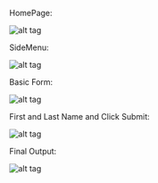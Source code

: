 
HomePage: 

![alt tag](https://github.com/learnseleniumtesting/AppiumTestApp/blob/master/www/img/home.png)

SideMenu: 

![alt tag](https://github.com/learnseleniumtesting/AppiumTestApp/blob/master/www/img/sidemenu.png)

Basic Form:

![alt tag](https://github.com/learnseleniumtesting/AppiumTestApp/blob/master/www/img/basicForm.png)

First and Last Name and Click Submit: 

![alt tag](https://github.com/learnseleniumtesting/AppiumTestApp/blob/master/www/img/basic_form_filled.png)


Final Output:

![alt tag](https://github.com/learnseleniumtesting/AppiumTestApp/blob/master/www/img/basic_form_output.png)



